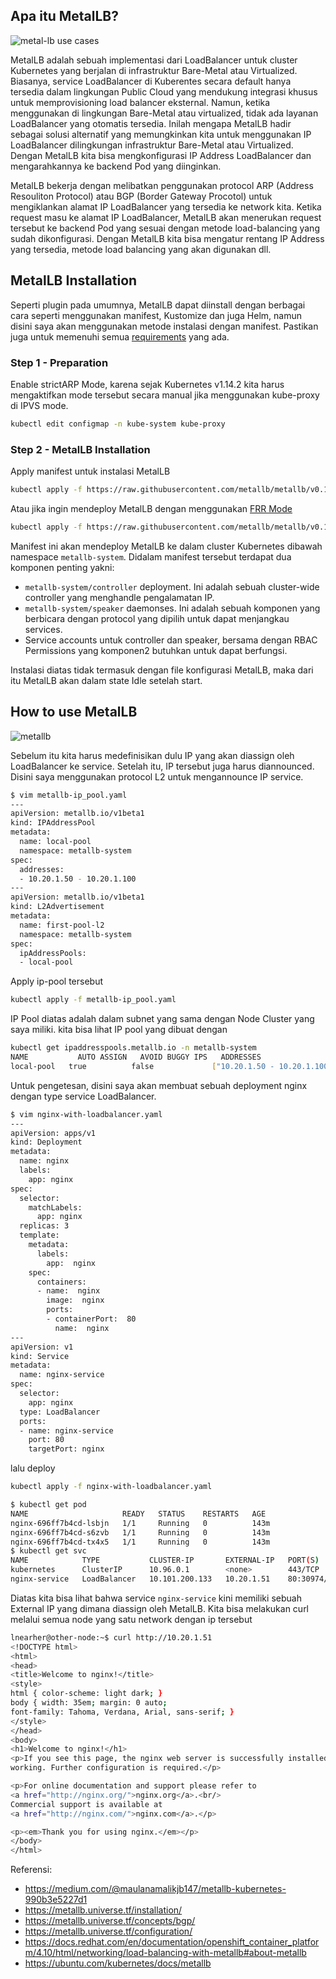 ## Apa itu MetalLB?

![metal-lb use cases](https://kubernetes.github.io/ingress-nginx/images/baremetal/metallb.jpg)

MetalLB adalah sebuah implementasi dari LoadBalancer untuk cluster Kubernetes yang berjalan di infrastruktur Bare-Metal atau Virtualized. Biasanya, service LoadBalancer di Kuberentes secara default hanya tersedia dalam lingkungan Public Cloud yang mendukung integrasi khusus untuk memprovisioning load balancer eksternal. Namun, ketika menggunakan di lingkungan Bare-Metal atau virtualized, tidak ada layanan LoadBalancer yang otomatis tersedia. Inilah mengapa MetalLB hadir sebagai solusi alternatif yang memungkinkan kita untuk menggunakan IP LoadBalancer dilingkungan infrastruktur Bare-Metal atau Virtualized. Dengan MetalLB kita bisa mengkonfigurasi IP Address LoadBalancer dan mengarahkannya ke backend Pod yang diinginkan. 

MetalLB bekerja dengan melibatkan penggunakan protocol ARP (Address Resouliton Protocol) atau BGP (Border Gateway Procotol) untuk mengiklankan alamat IP LoadBalancer yang tersedia ke network kita. Ketika request masu ke alamat IP LoadBalancer, MetalLB akan menerukan request tersebut ke backend Pod yang sesuai dengan metode load-balancing yang sudah dikonfigurasi. Dengan MetalLB kita bisa mengatur rentang IP Address yang tersedia, metode load balancing yang akan digunakan dll. 

## MetalLB Installation

Seperti plugin pada umumnya, MetalLB dapat diinstall dengan berbagai cara seperti menggunakan manifest, Kustomize dan juga Helm, namun disini saya akan menggunakan metode instalasi dengan manifest. Pastikan juga untuk memenuhi semua [requirements](https://metallb.universe.tf/#requirements:~:text=much%20as%20possible.-,Requirements,-MetalLB%20requires%20the) yang ada.

### Step 1 - Preparation

Enable strictARP Mode, karena sejak Kubernetes v1.14.2 kita harus mengaktifkan mode tersebut secara manual jika menggunakan kube-proxy di IPVS mode.

```bash
kubectl edit configmap -n kube-system kube-proxy
```

### Step 2 - MetalLB Installation

Apply manifest untuk instalasi MetalLB

```bash
kubectl apply -f https://raw.githubusercontent.com/metallb/metallb/v0.14.8/config/manifests/metallb-native.yaml
```

Atau jika ingin mendeploy MetalLB dengan menggunakan [FRR Mode](https://metallb.io/configuration/#enabling-bfd-support-for-bgp-sessions)

```bash
kubectl apply -f https://raw.githubusercontent.com/metallb/metallb/v0.14.8/config/manifests/metallb-frr.yaml
```

Manifest ini akan mendeploy MetalLB ke dalam cluster Kubernetes dibawah namespace `metallb-system`. Didalam manifest tersebut terdapat dua komponen penting yakni:

- `metallb-system/controller` deployment. Ini adalah sebuah cluster-wide controller yang menghandle pengalamatan IP.
- `metallb-system/speaker` daemonses. Ini adalah sebuah komponen yang berbicara dengan protocol yang dipilih untuk dapat menjangkau services.
- Service accounts untuk controller dan speaker, bersama dengan RBAC Permissions yang komponen2 butuhkan untuk dapat berfungsi.

Instalasi diatas tidak termasuk dengan file konfigurasi MetalLB, maka dari itu MetalLB akan dalam state Idle setelah start.

## How to use MetalLB

![metallb](https://access.redhat.com/webassets/avalon/d/OpenShift_Container_Platform-4.9-Networking-en-US/images/41d8213d50dd7449fd60c44c47ffd01f/nw-metallb-layer2.png)

Sebelum itu kita harus medefinisikan dulu IP yang akan diassign oleh LoadBalancer ke service. Setelah itu, IP tersebut juga harus diannounced. Disini saya menggunakan protocol L2 untuk mengannounce IP service.

```bash
$ vim metallb-ip_pool.yaml
---
apiVersion: metallb.io/v1beta1
kind: IPAddressPool
metadata:
  name: local-pool
  namespace: metallb-system
spec:
  addresses:
  - 10.20.1.50 - 10.20.1.100
---
apiVersion: metallb.io/v1beta1
kind: L2Advertisement
metadata:
  name: first-pool-l2
  namespace: metallb-system
spec:
  ipAddressPools:
  - local-pool
```

Apply ip-pool tersebut

```bash
kubectl apply -f metallb-ip_pool.yaml
```

IP Pool diatas adalah dalam subnet yang sama dengan Node Cluster yang saya miliki. kita bisa lihat IP pool yang dibuat dengan 

```bash
kubectl get ipaddresspools.metallb.io -n metallb-system
NAME           AUTO ASSIGN   AVOID BUGGY IPS   ADDRESSES
local-pool   true          false             ["10.20.1.50 - 10.20.1.100"]
```

Untuk pengetesan, disini saya akan membuat sebuah deployment nginx dengan type service LoadBalancer.

```bash
$ vim nginx-with-loadbalancer.yaml
---
apiVersion: apps/v1
kind: Deployment
metadata:
  name: nginx
  labels:
    app: nginx
spec:
  selector:
    matchLabels:
      app: nginx
  replicas: 3
  template:
    metadata:
      labels:
        app:  nginx
    spec:
      containers:
      - name:  nginx
        image:  nginx
        ports:
        - containerPort:  80
          name:  nginx
---
apiVersion: v1
kind: Service
metadata:
  name: nginx-service
spec:
  selector:
    app: nginx
  type: LoadBalancer
  ports:
  - name: nginx-service
    port: 80
    targetPort: nginx
```

lalu deploy

```bash
kubectl apply -f nginx-with-loadbalancer.yaml
```

```bash
$ kubectl get pod 
NAME                     READY   STATUS    RESTARTS   AGE
nginx-696ff7b4cd-lsbjn   1/1     Running   0          143m
nginx-696ff7b4cd-s6zvb   1/1     Running   0          143m
nginx-696ff7b4cd-tx4x5   1/1     Running   0          143m
$ kubectl get svc
NAME            TYPE           CLUSTER-IP       EXTERNAL-IP   PORT(S)        AGE
kubernetes      ClusterIP      10.96.0.1        <none>        443/TCP        3d21h
nginx-service   LoadBalancer   10.101.200.133   10.20.1.51    80:30974/TCP   143m
```

Diatas kita bisa lihat bahwa service `nginx-service` kini memiliki sebuah External IP yang dimana diassign oleh MetalLB. Kita bisa melakukan curl melalui semua node yang satu network dengan ip tersebut

```bash
lnearher@other-node:~$ curl http://10.20.1.51
<!DOCTYPE html>
<html>
<head>
<title>Welcome to nginx!</title>
<style>
html { color-scheme: light dark; }
body { width: 35em; margin: 0 auto;
font-family: Tahoma, Verdana, Arial, sans-serif; }
</style>
</head>
<body>
<h1>Welcome to nginx!</h1>
<p>If you see this page, the nginx web server is successfully installed and
working. Further configuration is required.</p>

<p>For online documentation and support please refer to
<a href="http://nginx.org/">nginx.org</a>.<br/>
Commercial support is available at
<a href="http://nginx.com/">nginx.com</a>.</p>

<p><em>Thank you for using nginx.</em></p>
</body>
</html>
```

Referensi:

- https://medium.com/@maulanamalikjb147/metallb-kubernetes-990b3e5227d1
- https://metallb.universe.tf/installation/
- https://metallb.universe.tf/concepts/bgp/
- https://metallb.universe.tf/configuration/
- https://docs.redhat.com/en/documentation/openshift_container_platform/4.10/html/networking/load-balancing-with-metallb#about-metallb
- https://ubuntu.com/kubernetes/docs/metallb
